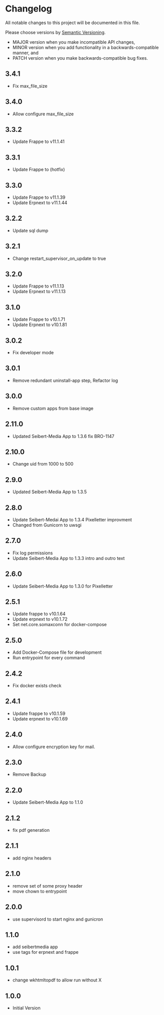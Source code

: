 # Changelog

All notable changes to this project will be documented in this file.

Please choose versions by [Semantic Versioning](http://semver.org/).

* MAJOR version when you make incompatible API changes,
* MINOR version when you add functionality in a backwards-compatible manner, and
* PATCH version when you make backwards-compatible bug fixes.

## 3.4.1

- Fix max_file_size 

## 3.4.0

- Allow configure max_file_size

## 3.3.2

- Update Frappe to v11.1.41

## 3.3.1

- Update Frappe to (hotfix)

## 3.3.0

- Update Frappe to v11.1.39
- Update Erpnext to v11.1.44

## 3.2.2

- Update sql dump

## 3.2.1

- Change restart_supervisor_on_update to true

## 3.2.0

- Update Frappe to v11.1.13
- Update Erpnext to v11.1.13

## 3.1.0

- Update Frappe to v10.1.71
- Update Erpnext to v10.1.81

## 3.0.2

- Fix developer mode

## 3.0.1

- Remove redundant uninstall-app step, Refactor log

## 3.0.0

- Remove custom apps from base image  

## 2.11.0

- Updated Seibert-Media App to 1.3.6 fix BRO-1147 

## 2.10.0

- Change uid from 1000 to 500

## 2.9.0

- Updated Seibert-Media App to 1.3.5

## 2.8.0

- Update Seibert-Medai App to 1.3.4 Pixelletter improvment
- Changed from Gunicorn to uwsgi

## 2.7.0

- Fix log permissions
- Update Seibert-Media App to 1.3.3 intro and outro text

## 2.6.0

- Update Seibert-Media App to 1.3.0 for Pixelletter

## 2.5.1

- Update frappe to v10.1.64 
- Update erpnext to v10.1.72
- Set net.core.somaxconn for docker-compose

## 2.5.0

- Add Docker-Compose file for development
- Run entrypoint for every command  

## 2.4.2

- Fix docker exists check

## 2.4.1

- Update frappe to v10.1.59 
- Update erpnext to v10.1.69

## 2.4.0

- Allow configure encryption key for mail.

## 2.3.0

- Remove Backup

## 2.2.0

- Update Seibert-Media App to 1.1.0

## 2.1.2

- fix pdf generation

## 2.1.1

- add nginx headers

## 2.1.0

- remove set of some proxy header
- move chown to entrypoint

## 2.0.0

- use supervisord to start nginx and gunicron

## 1.1.0

- add seibertmedia app 
- use tags for erpnext and frappe

## 1.0.1

- change wkhtmltopdf to allow run without X 

## 1.0.0

- Initial Version
